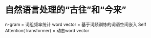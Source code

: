 # 自然语言处理的“古往”和“今来”

n-gram = 词组频率统计
word vector = 基于词频训练的词语空间嵌入
Self Attention(Transformer) = 动态word vector